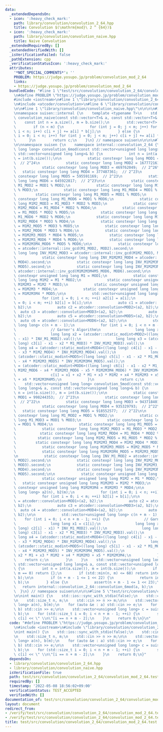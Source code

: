 ```yaml
---
data:
  _extendedDependsOn:
  - icon: ':heavy_check_mark:'
    path: library/convolution/convolution_2_64.hpp
    title: Convolution $(\mathrm{mod}\ 2 ^ {64})$
  - icon: ':heavy_check_mark:'
    path: library/convolution/convolution_naive.hpp
    title: Naive Convolution
  _extendedRequiredBy: []
  _extendedVerifiedWith: []
  _isVerificationFailed: false
  _pathExtension: cpp
  _verificationStatusIcon: ':heavy_check_mark:'
  attributes:
    '*NOT_SPECIAL_COMMENTS*': ''
    PROBLEM: https://judge.yosupo.jp/problem/convolution_mod_2_64
    links:
    - https://judge.yosupo.jp/problem/convolution_mod_2_64
  bundledCode: "#line 1 \"test/src/convolution/convolution_2_64/convolution_mod_2_64.test.cpp\"\
    \n#define PROBLEM \"https://judge.yosupo.jp/problem/convolution_mod_2_64\"\n\n\
    #include <iostream>\n#line 1 \"library/convolution/convolution_2_64.hpp\"\n\n\n\
    \n#include <atcoder/convolution>\n#line 6 \"library/convolution/convolution_2_64.hpp\"\
    \n\n#line 1 \"library/convolution/convolution_naive.hpp\"\n\n\n\n#include <vector>\n\
    \nnamespace suisen::internal {\n    template <typename T>\n    std::vector<T>\
    \ convolution_naive(const std::vector<T>& a, const std::vector<T>& b) {\n    \
    \    const int n = a.size(), m = b.size();\n        std::vector<T> c(n + m - 1);\n\
    \        if (n < m) {\n            for (int j = 0; j < m; j++) for (int i = 0;\
    \ i < n; i++) c[i + j] += a[i] * b[j];\n        } else {\n            for (int\
    \ i = 0; i < n; i++) for (int j = 0; j < m; j++) c[i + j] += a[i] * b[j];\n  \
    \      }\n        return c;\n    }\n} // namespace suisen\n\n\n\n#line 8 \"library/convolution/convolution_2_64.hpp\"\
    \n\nnamespace suisen {\n    namespace internal::convolution_2_64 {\n        std::vector<unsigned\
    \ long long> convolution_6mod(const std::vector<unsigned long long>& a, const\
    \ std::vector<unsigned long long>& b) {\n            int n = int(a.size()), m\
    \ = int(b.size());\n\n            static constexpr long long MOD1 = 754974721;\
    \  // 2^24\n            static constexpr long long MOD2 = 167772161;  // 2^25\n\
    \            static constexpr long long MOD3 = 469762049;  // 2^26\n         \
    \   static constexpr long long MOD4 = 377487361;  // 2^23\n            static\
    \ constexpr long long MOD5 = 595591169;  // 2^23\n            static constexpr\
    \ long long MOD6 = 645922817;  // 2^23\n\n            static constexpr long long\
    \ M1_MOD2 = MOD1 % MOD2;\n            static constexpr long long M1_MOD3 = MOD1\
    \ % MOD3;\n            static constexpr long long M1_MOD4 = MOD1 % MOD4;\n   \
    \         static constexpr long long M1_MOD5 = MOD1 % MOD5;\n            static\
    \ constexpr long long M1_MOD6 = MOD1 % MOD6;\n            static constexpr long\
    \ long M1M2_MOD3 = M1_MOD3 * MOD2 % MOD3;\n            static constexpr long long\
    \ M1M2_MOD4 = M1_MOD4 * MOD2 % MOD4;\n            static constexpr long long M1M2_MOD5\
    \ = M1_MOD5 * MOD2 % MOD5;\n            static constexpr long long M1M2_MOD6 =\
    \ M1_MOD6 * MOD2 % MOD6;\n            static constexpr long long M1M2M3_MOD4 =\
    \ M1M2_MOD4 * MOD3 % MOD4;\n            static constexpr long long M1M2M3_MOD5\
    \ = M1M2_MOD5 * MOD3 % MOD5;\n            static constexpr long long M1M2M3_MOD6\
    \ = M1M2_MOD6 * MOD3 % MOD6;\n            static constexpr long long M1M2M3M4_MOD5\
    \ = M1M2M3_MOD5 * MOD4 % MOD5;\n            static constexpr long long M1M2M3M4_MOD6\
    \ = M1M2M3_MOD6 * MOD4 % MOD6;\n            static constexpr long long M1M2M3M4M5_MOD6\
    \ = M1M2M3M4_MOD6 * MOD5 % MOD6;\n\n            static constexpr long long INV_M1_MOD2\
    \ = atcoder::internal::inv_gcd(M1_MOD2, MOD2).second;\n            static constexpr\
    \ long long INV_M1M2_MOD3 = atcoder::internal::inv_gcd(M1M2_MOD3, MOD3).second;\n\
    \            static constexpr long long INV_M1M2M3_MOD4 = atcoder::internal::inv_gcd(M1M2M3_MOD4,\
    \ MOD4).second;\n            static constexpr long long INV_M1M2M3M4_MOD5 = atcoder::internal::inv_gcd(M1M2M3M4_MOD5,\
    \ MOD5).second;\n            static constexpr long long INV_M1M2M3M4M5_MOD6 =\
    \ atcoder::internal::inv_gcd(M1M2M3M4M5_MOD6, MOD6).second;\n\n            static\
    \ constexpr unsigned long long M1 = MOD1;\n            static constexpr unsigned\
    \ long long M1M2 = M1 * MOD2;\n            static constexpr unsigned long long\
    \ M1M2M3 = M1M2 * MOD3;\n            static constexpr unsigned long long M1M2M3M4\
    \ = M1M2M3 * MOD4;\n            static constexpr unsigned long long M1M2M3M4M5\
    \ = M1M2M3M4 * MOD5;\n\n            std::vector<unsigned long long> a2(n), b2(m);\n\
    \            for (int i = 0; i < n; ++i) a2[i] = a[i];\n            for (int i\
    \ = 0; i < m; ++i) b2[i] = b[i];\n\n            auto c1 = atcoder::convolution<MOD1>(a2,\
    \ b2);\n            auto c2 = atcoder::convolution<MOD2>(a2, b2);\n          \
    \  auto c3 = atcoder::convolution<MOD3>(a2, b2);\n            auto c4 = atcoder::convolution<MOD4>(a2,\
    \ b2);\n            auto c5 = atcoder::convolution<MOD5>(a2, b2);\n          \
    \  auto c6 = atcoder::convolution<MOD6>(a2, b2);\n\n            std::vector<unsigned\
    \ long long> c(n + m - 1);\n            for (int i = 0; i < n + m - 1; ++i) {\n\
    \                // Garner's Algorithm\n                long long x1 = c1[i];\n\
    \                long long x2 = (atcoder::static_modint<MOD2>((long long) c2[i]\
    \ - x1) * INV_M1_MOD2).val();\n                long long x3 = (atcoder::static_modint<MOD3>((long\
    \ long) c3[i] - x1 - x2 * M1_MOD3) * INV_M1M2_MOD3).val();\n                long\
    \ long x4 = (atcoder::static_modint<MOD4>((long long) c4[i] - x1 - x2 * M1_MOD4\
    \ - x3 * M1M2_MOD4) * INV_M1M2M3_MOD4).val();\n                long long x5 =\
    \ (atcoder::static_modint<MOD5>((long long) c5[i] - x1 - x2 * M1_MOD5 - x3 * M1M2_MOD5\
    \ - x4 * M1M2M3_MOD5) * INV_M1M2M3M4_MOD5).val();\n                long long x6\
    \ = (atcoder::static_modint<MOD6>((long long) c6[i] - x1 - x2 * M1_MOD6 - x3 *\
    \ M1M2_MOD6 - x4 * M1M2M3_MOD6 - x5 * M1M2M3M4_MOD6) * INV_M1M2M3M4M5_MOD6).val();\n\
    \                c[i] = x1 + x2 * M1 + x3 * M1M2 + x4 * M1M2M3 + x5 * M1M2M3M4\
    \ + x6 * M1M2M3M4M5;\n            }\n            return c;\n        }\n\n    \
    \    std::vector<unsigned long long> convolution_5mod(const std::vector<unsigned\
    \ long long>& a, const std::vector<unsigned long long>& b) {\n            int\
    \ n = int(a.size()), m = int(b.size());\n\n            static constexpr long long\
    \ MOD1 = 998244353;  // 2^23\n            static constexpr long long MOD2 = 985661441;\
    \  // 2^22\n            static constexpr long long MOD3 = 943718401;  // 2^22\n\
    \            static constexpr long long MOD4 = 935329793;  // 2^22\n         \
    \   static constexpr long long MOD5 = 918552577;  // 2^22\n\n            static\
    \ constexpr long long M1_MOD2 = MOD1 % MOD2;\n            static constexpr long\
    \ long M1_MOD3 = MOD1 % MOD3;\n            static constexpr long long M1_MOD4\
    \ = MOD1 % MOD4;\n            static constexpr long long M1_MOD5 = MOD1 % MOD5;\n\
    \            static constexpr long long M1M2_MOD3 = M1_MOD3 * MOD2 % MOD3;\n \
    \           static constexpr long long M1M2_MOD4 = M1_MOD4 * MOD2 % MOD4;\n  \
    \          static constexpr long long M1M2_MOD5 = M1_MOD5 * MOD2 % MOD5;\n   \
    \         static constexpr long long M1M2M3_MOD4 = M1M2_MOD4 * MOD3 % MOD4;\n\
    \            static constexpr long long M1M2M3_MOD5 = M1M2_MOD5 * MOD3 % MOD5;\n\
    \            static constexpr long long M1M2M3M4_MOD5 = M1M2M3_MOD5 * MOD4 % MOD5;\n\
    \n            static constexpr long long INV_M1_MOD2 = atcoder::internal::inv_gcd(M1_MOD2,\
    \ MOD2).second;\n            static constexpr long long INV_M1M2_MOD3 = atcoder::internal::inv_gcd(M1M2_MOD3,\
    \ MOD3).second;\n            static constexpr long long INV_M1M2M3_MOD4 = atcoder::internal::inv_gcd(M1M2M3_MOD4,\
    \ MOD4).second;\n            static constexpr long long INV_M1M2M3M4_MOD5 = atcoder::internal::inv_gcd(M1M2M3M4_MOD5,\
    \ MOD5).second;\n\n            static constexpr unsigned long long M1 = MOD1;\n\
    \            static constexpr unsigned long long M1M2 = M1 * MOD2;\n         \
    \   static constexpr unsigned long long M1M2M3 = M1M2 * MOD3;\n            static\
    \ constexpr unsigned long long M1M2M3M4 = M1M2M3 * MOD4;\n\n            std::vector<unsigned\
    \ long long> a2(n), b2(m);\n            for (int i = 0; i < n; ++i) a2[i] = a[i];\n\
    \            for (int i = 0; i < m; ++i) b2[i] = b[i];\n\n            auto c1\
    \ = atcoder::convolution<MOD1>(a2, b2);\n            auto c2 = atcoder::convolution<MOD2>(a2,\
    \ b2);\n            auto c3 = atcoder::convolution<MOD3>(a2, b2);\n          \
    \  auto c4 = atcoder::convolution<MOD4>(a2, b2);\n            auto c5 = atcoder::convolution<MOD5>(a2,\
    \ b2);\n\n            std::vector<unsigned long long> c(n + m - 1);\n        \
    \    for (int i = 0; i < n + m - 1; ++i) {\n                // Garner's Algorithm\n\
    \                long long x1 = c1[i];\n                long long x2 = (atcoder::static_modint<MOD2>((long\
    \ long) c2[i] - x1) * INV_M1_MOD2).val();\n                long long x3 = (atcoder::static_modint<MOD3>((long\
    \ long) c3[i] - x1 - x2 * M1_MOD3) * INV_M1M2_MOD3).val();\n                long\
    \ long x4 = (atcoder::static_modint<MOD4>((long long) c4[i] - x1 - x2 * M1_MOD4\
    \ - x3 * M1M2_MOD4) * INV_M1M2M3_MOD4).val();\n                long long x5 =\
    \ (atcoder::static_modint<MOD5>((long long) c5[i] - x1 - x2 * M1_MOD5 - x3 * M1M2_MOD5\
    \ - x4 * M1M2M3_MOD5) * INV_M1M2M3M4_MOD5).val();\n                c[i] = x1 +\
    \ x2 * M1 + x3 * M1M2 + x4 * M1M2M3 + x5 * M1M2M3M4;\n            }\n        \
    \    return c;\n        }\n    }\n    std::vector<unsigned long long> convolution_mod_2_64(const\
    \ std::vector<unsigned long long>& a, const std::vector<unsigned long long>& b)\
    \ {\n        int n = int(a.size()), m = int(b.size());\n        if (n == 0 or\
    \ m == 0) return {};\n        if (std::min(n, m) <= 60) return internal::convolution_naive(a,\
    \ b);\n\n        if (n + m - 1 <= 1 << 22) {\n            return internal::convolution_2_64::convolution_5mod(a,\
    \ b);\n        } else {\n            assert(n + m - 1 <= 1 << 23);\n         \
    \   return internal::convolution_2_64::convolution_6mod(a, b);\n        }\n  \
    \  }\n} // namespace suisen\n\n\n\n#line 5 \"test/src/convolution/convolution_2_64/convolution_mod_2_64.test.cpp\"\
    \n\nint main() {\n    std::ios::sync_with_stdio(false);\n    std::cin.tie(nullptr);\n\
    \n    std::size_t n, m;\n    std::cin >> n >> m;\n\n    std::vector<unsigned long\
    \ long> a(n), b(m);\n    for (auto &e : a) std::cin >> e;\n    for (auto &e :\
    \ b) std::cin >> e;\n\n    std::vector<unsigned long long> c = suisen::convolution_mod_2_64(a,\
    \ b);\n    for (std::size_t i = 0; i < n + m - 1; ++i) {\n        std::cout <<\
    \ c[i] << \" \\n\"[i == n + m - 2];\n    }\n    return 0;\n}\n"
  code: "#define PROBLEM \"https://judge.yosupo.jp/problem/convolution_mod_2_64\"\n\
    \n#include <iostream>\n#include \"library/convolution/convolution_2_64.hpp\"\n\
    \nint main() {\n    std::ios::sync_with_stdio(false);\n    std::cin.tie(nullptr);\n\
    \n    std::size_t n, m;\n    std::cin >> n >> m;\n\n    std::vector<unsigned long\
    \ long> a(n), b(m);\n    for (auto &e : a) std::cin >> e;\n    for (auto &e :\
    \ b) std::cin >> e;\n\n    std::vector<unsigned long long> c = suisen::convolution_mod_2_64(a,\
    \ b);\n    for (std::size_t i = 0; i < n + m - 1; ++i) {\n        std::cout <<\
    \ c[i] << \" \\n\"[i == n + m - 2];\n    }\n    return 0;\n}"
  dependsOn:
  - library/convolution/convolution_2_64.hpp
  - library/convolution/convolution_naive.hpp
  isVerificationFile: true
  path: test/src/convolution/convolution_2_64/convolution_mod_2_64.test.cpp
  requiredBy: []
  timestamp: '2022-05-08 18:56:02+09:00'
  verificationStatus: TEST_ACCEPTED
  verifiedWith: []
documentation_of: test/src/convolution/convolution_2_64/convolution_mod_2_64.test.cpp
layout: document
redirect_from:
- /verify/test/src/convolution/convolution_2_64/convolution_mod_2_64.test.cpp
- /verify/test/src/convolution/convolution_2_64/convolution_mod_2_64.test.cpp.html
title: test/src/convolution/convolution_2_64/convolution_mod_2_64.test.cpp
---
```


